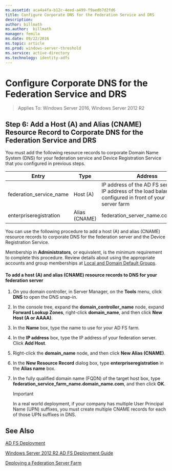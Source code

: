 ```yaml
---
ms.assetid: aca4a4fa-b12c-4eed-a499-f9aedb7d2fd6
title: Configure Corporate DNS for the Federation Service and DRS
description:
author: billmath
ms.author:  billmath
manager: femila
ms.date: 09/22/2016
ms.topic: article
ms.prod: windows-server-threshold
ms.service: active-directory
ms.technology: identity-adfs
---
```


# Configure Corporate DNS for the Federation Service and DRS

>Applies To: Windows Server 2016, Windows Server 2012 R2
  
## Step 6: Add a Host \(A\) and Alias \(CNAME\) Resource Record to Corporate DNS for the Federation Service and DRS  
You must add the following resource records to corporate Domain Name System \(DNS\) for your federation service and Device Registration Service that you configured in previous steps.  
  
|Entry|Type|Address|  
|---------|--------|-----------|  
|federation\_service\_name|Host \(A\)|IP address of the AD FS server or the IP address of the load balancer that is configured in front of your AD FS server farm|  
|enterpriseregistration|Alias \(CNAME\)|federation\_server\_name.contoso.com|  
  
You can use the following procedure to add a host \(A\) and alias \(CNAME\) resource records to corporate DNS for the federation server and the Device Registration Service.  
  
Membership in **Administrators**, or equivalent, is the minimum requirement to complete this procedure.  Review details about using the appropriate accounts and group memberships at [Local and Domain Default Groups](http://go.microsoft.com/fwlink/?LinkId=83477).   
  
#### To add a host \(A\) and alias \(CNAME\) resource records to DNS for your federation server  
  
1.  On you domain controller, in Server Manager, on the **Tools** menu, click **DNS** to open the DNS snap\-in.  
  
2.  In the console tree, expand the **domain\_controller\_name** node, expand **Forward Lookup Zones**, right\-click **domain\_name**, and then click **New Host \(A or AAAA\)**.  
  
3.  In the **Name** box, type the name to use for your AD FS farm.  
  
4.  In the **IP address** box, type the IP address of your federation server. Click **Add Host**.  
  
5.  Right\-click the **domain\_name** node, and then click **New Alias \(CNAME\)**.  
  
6.  In the **New Resource Record** dialog box, type **enterpriseregistration** in the **Alias name** box.  
  
7.  In the fully qualified domain name \(FQDN\) of the target host box, type **federation\_service\_farm\_name.domain\_name.com**, and then click **OK**.  
  
    > [!IMPORTANT]  
    > In a real world deployment, if your company has multiple User Principal Name \(UPN\) suffixes, you must create multiple CNAME records for each of those UPN suffixes in DNS.  
  
## See Also 

[AD FS Deployment](../../ad-fs/AD-FS-Deployment.md)  

[Windows Server 2012 R2 AD FS Deployment Guide](../../ad-fs/deployment/Windows-Server-2012-R2-AD-FS-Deployment-Guide.md)  
 
[Deploying a Federation Server Farm](../../ad-fs/deployment/Deploying-a-Federation-Server-Farm.md)  
  

